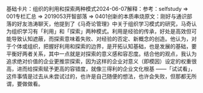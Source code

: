 

基础卡片：组织的利用和探索两种模式2024-06-07解释：参考：selfstudy => 001专栏汇总 => 2019053开智部落 => 0401创新的本质串烧原文：刚好与通识部落的好友浩涛聊天，他提到了《马奇论管理》中关于组织学习模式的研究，马奇认为组织学习有「利用」和「探索」两种模式。利用是经验的传承，好处是高效但可能导致认知遮蔽，而探索意味着失败、对经验的否定、新概念的创造。他认为，对于个体或组织，把握好利用和探索的边界，是开拓认知基础，也是发展的基础，要平衡好两者关系，其中一点就是对探索的意义感和容忍度。结合他的观点，我认为追求绝对价值的企业更推崇探索，因为这样的企业对意义（即模因）设定的权重很高，进而给探索赋予更高的容错度，就像三得利的企业文化根基 ——「试试看」，这件事情是过去从未尝试过的，也许是自己随便的想法，也许会失败，但那都无所谓，要做做看。
